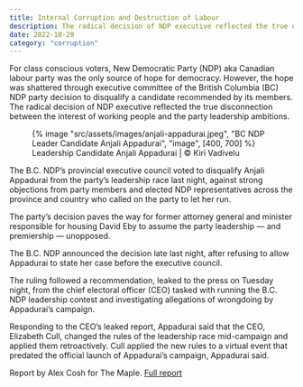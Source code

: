 ```yaml
---
title: Internal Corruption and Destruction of Labour
description: The radical decision of NDP executive reflected the true disconnection between the interest of working people and the party leadership ambitions
date: 2022-10-20
category: "corruption"
---
```


For class conscious voters, New Democratic Party (NDP) aka Canadian labour party was the only source of hope for democracy. However, the hope was shattered through executive committee of the British Columbia (BC) NDP party decision to disqualify a candidate recommended by its members. The radical decision of NDP executive reflected the true disconnection between the interest of working people and the party leadership ambitions.

<!-- excerpt -->

<figure>
{% image "src/assets/images/anjali-appadurai.jpeg", "BC NDP Leader Candidate Anjali Appadurai", "image", [400, 700] %}
<figcaption>Leadership Candidate Anjali Appadurai | © Kiri Vadivelu</figcaption>
</figure>

The B.C. NDP’s provincial executive council voted to disqualify Anjali Appadurai from the party’s leadership race last night, against strong objections from party members and elected NDP representatives across the province and country who called on the party to let her run.

The party’s decision paves the way for former attorney general and minister responsible for housing David Eby to assume the party leadership — and premiership — unopposed.

The B.C. NDP announced the decision late last night, after refusing to allow Appadurai to state her case before the executive council.

The ruling followed a recommendation, leaked to the press on Tuesday night, from the chief electoral officer (CEO) tasked with running the B.C. NDP leadership contest and investigating allegations of wrongdoing by Appadurai’s campaign.

Responding to the CEO’s leaked report, Appadurai said that the CEO, Elizabeth Cull, changed the rules of the leadership race mid-campaign and applied them retroactively. Cull applied the new rules to a virtual event that predated the official launch of Appadurai’s campaign, Appadurai said.

Report by Alex Cosh for The Maple. [Full report](https://www.readthemaple.com/b-c-ndp-disqualifies-anjali-appadurai-despite-against-members-objections/?ref=The+Maple-newsletter)
